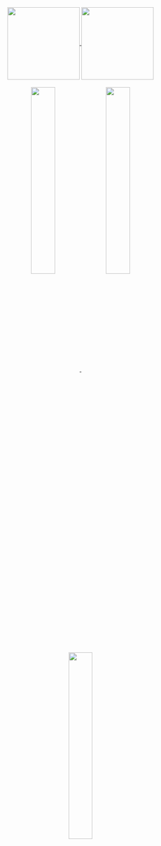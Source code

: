 <div align="center">
  <a href="https://github.com/anuraghazra/github-readme-stats">
  <img align="center" height="165px" src="https://github-readme-stats.vercel.app/api?username=CodeGather&show_icons=true&count_private=true&theme=cobalt" />
  </a><a href="https://github.com/anuraghazra/github-readme-stats">
    <img align="center" height="165px" src="https://github-readme-stats.vercel.app/api/top-langs/?username=CodeGather&layout=compact&theme=cobalt" />
  </a> 
</div>
<br/>
<div align="center">
  <a href="https://github.com/CodeGather/flutter_ali_auth">
    <img align="center" width="33%" src="https://github-readme-stats.vercel.app/api/pin/?username=CodeGather&repo=flutter_ali_auth" />
  </a>
  <a href="https://github.com/CodeGather/alarm_calendar">
    <img align="center" width="33%" src="https://github-readme-stats.vercel.app/api/pin/?username=CodeGather&repo=alarm_calendar" />
  </a>
  <a href="https://github.com/CodeGather/record_movie">
    <img align="center" width="33%" src="https://github-readme-stats.vercel.app/api/pin/?username=CodeGather&repo=record_movie" />
  </a>
</div>
